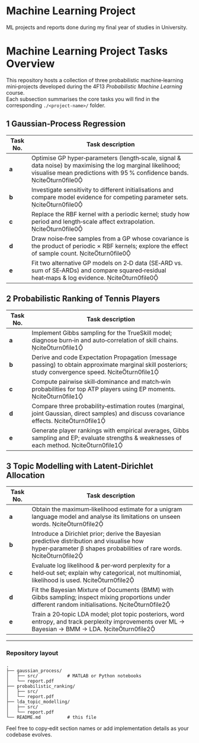 # Machine Learning Project
ML projects and reports done during my final year of studies in University.
# Machine Learning Project Tasks Overview

This repository hosts a collection of three probabilistic machine‑learning mini‑projects developed during the 4F13 *Probabilistic Machine Learning* course.\
Each subsection summarises the core tasks you will find in the corresponding `./<project‑name>/` folder.

## 1 Gaussian‑Process Regression

| Task No. | Task description                                                                                                                                                                     |
| -------- | ------------------------------------------------------------------------------------------------------------------------------------------------------------------------------------ |
| **a**    | Optimise GP hyper‑parameters (length‑scale, signal & data noise) by maximising the log marginal likelihood; visualise mean predictions with 95 % confidence bands. citeturn0file0 |
| **b**    | Investigate sensitivity to different initialisations and compare model evidence for competing parameter sets. citeturn0file0                                                      |
| **c**    | Replace the RBF kernel with a periodic kernel; study how period and length‑scale affect extrapolation. citeturn0file0                                                             |
| **d**    | Draw noise‑free samples from a GP whose covariance is the product of periodic × RBF kernels; explore the effect of sample count. citeturn0file0                                   |
| **e**    | Fit two alternative GP models on 2‑D data (SE‑ARD vs. sum of SE‑ARDs) and compare squared‑residual heat‑maps & log evidence. citeturn0file0                                       |

## 2 Probabilistic Ranking of Tennis Players

| Task No. | Task description                                                                                                                                      |
| -------- | ----------------------------------------------------------------------------------------------------------------------------------------------------- |
| **a**    | Implement Gibbs sampling for the TrueSkill model; diagnose burn‑in and auto‑correlation of skill chains. citeturn0file1                            |
| **b**    | Derive and code Expectation Propagation (message passing) to obtain approximate marginal skill posteriors; study convergence speed. citeturn0file1 |
| **c**    | Compute pairwise skill‑dominance and match‑win probabilities for top ATP players using EP moments. citeturn0file1                                  |
| **d**    | Compare three probability‑estimation routes (marginal, joint Gaussian, direct samples) and discuss covariance effects. citeturn0file1              |
| **e**    | Generate player rankings with empirical averages, Gibbs sampling and EP; evaluate strengths & weaknesses of each method. citeturn0file1            |

## 3 Topic Modelling with Latent‑Dirichlet Allocation

| Task No. | Task description                                                                                                                                                   |
| -------- | ------------------------------------------------------------------------------------------------------------------------------------------------------------------ |
| **a**    | Obtain the maximum‑likelihood estimate for a unigram language model and analyse its limitations on unseen words. citeturn0file2                                 |
| **b**    | Introduce a Dirichlet prior; derive the Bayesian predictive distribution and visualise how hyper‑parameter β shapes probabilities of rare words. citeturn0file2 |
| **c**    | Evaluate log likelihood & per‑word perplexity for a held‑out set; explain why categorical, not multinomial, likelihood is used. citeturn0file2                  |
| **d**    | Fit the Bayesian Mixture of Documents (BMM) with Gibbs sampling; inspect mixing proportions under different random initialisations. citeturn0file2              |
| **e**    | Train a 20‑topic LDA model; plot topic posteriors, word entropy, and track perplexity improvements over ML → Bayesian → BMM → LDA. citeturn0file2               |

---

### Repository layout

```
.
├── gaussian_process/
│   ├── src/           # MATLAB or Python notebooks
│   └── report.pdf
├── probabilistic_ranking/
│   ├── src/
│   └── report.pdf
├── lda_topic_modelling/
│   ├── src/
│   └── report.pdf
└── README.md          # this file
```

Feel free to copy‑edit section names or add implementation details as your codebase evolves.

